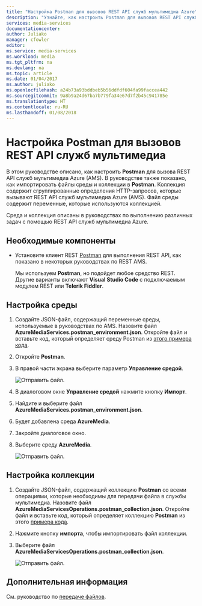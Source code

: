 ```yaml
---
title: "Настройка Postman для вызовов REST API служб мультимедиа Azure"
description: "Узнайте, как настроить Postman для вызовов REST API служб мультимедиа Azure"
services: media-services
documentationcenter: 
author: Juliako
manager: cfowler
editor: 
ms.service: media-services
ms.workload: media
ms.tgt_pltfrm: na
ms.devlang: na
ms.topic: article
ms.date: 01/04/2017
ms.author: juliako
ms.openlocfilehash: a24b73a93bddbeb5b56ddfdf604fa99faccea442
ms.sourcegitcommit: 9a8b9a24d67ba7b779fa34e67d7f2b45c941785e
ms.translationtype: HT
ms.contentlocale: ru-RU
ms.lasthandoff: 01/08/2018
---
```

# <a name="configure-postman-for-media-services-rest-api-calls"></a>Настройка Postman для вызовов REST API служб мультимедиа

В этом руководстве описано, как настроить **Postman** для вызова REST API служб мультимедиа Azure (AMS). В руководстве также показано, как импортировать файлы среды и коллекции в **Postman**. Коллекция содержит сгруппированные определения HTTP-запросов, которые вызывают REST API служб мультимедиа Azure (AMS). Файл среды содержит переменные, которые используются коллекцией.

Среда и коллекция описаны в руководствах по выполнению различных задач с помощью REST API служб мультимедиа Azure.

## <a name="prerequisites"></a>Необходимые компоненты

- Установите клиент REST [Postman](https://www.getpostman.com/) для выполнения REST API, как показано в некоторых руководствах по REST AMS. 

    Мы используем **Postman**, но подойдет любое средство REST. Другие варианты включают **Visual Studio Code** с подключаемым модулем REST или **Telerik Fiddler**. 

## <a name="configure-the-environment"></a>Настройка среды 

1. Создайте JSON-файл, содержащий переменные среды, используемые в руководствах по AMS. Назовите файл **AzureMediaServices.postman_environment.json**. Откройте файл и вставьте код, который определяет среду Postman из [этого примера кода](postman-environment.md). 
2. Откройте **Postman**.
3. В правой части экрана выберите параметр **Управление средой**.

    ![Отправить файл.](./media/media-services-rest-upload-files/postman-create-env.png)
4. В диалоговом окне **Управление средой** нажмите кнопку **Импорт**.
5. Найдите и выберите файл **AzureMediaServices.postman_environment.json**.
6. Будет добавлена среда **AzureMedia**.
7. Закройте диалоговое окно.
8. Выберите среду **AzureMedia**.

    ![Отправить файл.](./media/media-services-rest-upload-files/postman-choose-env.png)

## <a name="configure-the-collection"></a>Настройка коллекции

1. Создайте JSON-файл, содержащий коллекцию **Postman** со всеми операциями, которые необходимы для передачи файла в службы мультимедиа. Назовите файл **AzureMediaServicesOperations.postman_collection.json**. Откройте файл и вставьте код, который определяет коллекцию **Postman** из этого [примера кода](postman-collection.md).
2. Нажмите кнопку **импорта**, чтобы импортировать файл коллекции.
3. Выберите файл **AzureMediaServicesOperations.postman_collection.json**.

    ![Отправить файл.](./media/media-services-rest-upload-files/postman-import-collection.png)

## <a name="next-steps"></a>Дополнительная информация

См. руководство по [передаче файлов](media-services-rest-upload-files.md).  
